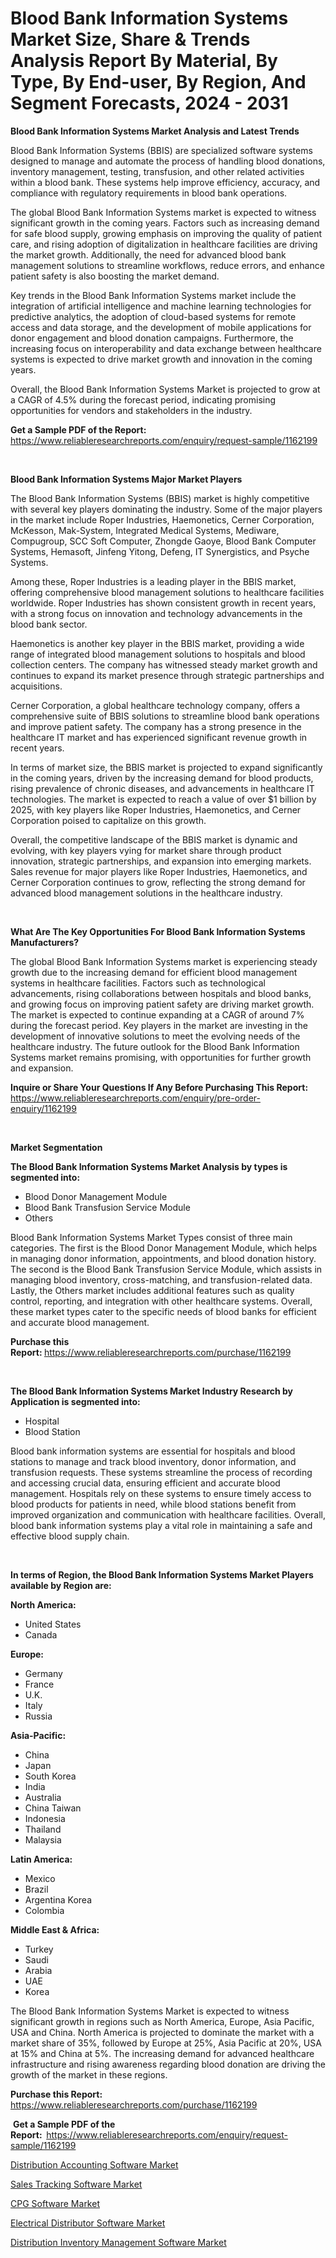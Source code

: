 <p><h1>Blood Bank Information Systems Market Size, Share & Trends Analysis Report By Material, By Type, By End-user, By Region, And Segment Forecasts, 2024 - 2031</h1></p><p><strong>Blood Bank Information Systems Market Analysis and Latest Trends</strong></p>
<p><p>Blood Bank Information Systems (BBIS) are specialized software systems designed to manage and automate the process of handling blood donations, inventory management, testing, transfusion, and other related activities within a blood bank. These systems help improve efficiency, accuracy, and compliance with regulatory requirements in blood bank operations.</p><p>The global Blood Bank Information Systems market is expected to witness significant growth in the coming years. Factors such as increasing demand for safe blood supply, growing emphasis on improving the quality of patient care, and rising adoption of digitalization in healthcare facilities are driving the market growth. Additionally, the need for advanced blood bank management solutions to streamline workflows, reduce errors, and enhance patient safety is also boosting the market demand.</p><p>Key trends in the Blood Bank Information Systems market include the integration of artificial intelligence and machine learning technologies for predictive analytics, the adoption of cloud-based systems for remote access and data storage, and the development of mobile applications for donor engagement and blood donation campaigns. Furthermore, the increasing focus on interoperability and data exchange between healthcare systems is expected to drive market growth and innovation in the coming years.</p><p>Overall, the Blood Bank Information Systems Market is projected to grow at a CAGR of 4.5% during the forecast period, indicating promising opportunities for vendors and stakeholders in the industry.</p></p>
<p><strong>Get a Sample PDF of the Report:&nbsp;</strong> <a href="https://www.reliableresearchreports.com/enquiry/request-sample/1162199">https://www.reliableresearchreports.com/enquiry/request-sample/1162199</a></p>
<p>&nbsp;</p>
<p><strong>Blood Bank Information Systems Major Market Players</strong></p>
<p><p>The Blood Bank Information Systems (BBIS) market is highly competitive with several key players dominating the industry. Some of the major players in the market include Roper Industries, Haemonetics, Cerner Corporation, McKesson, Mak-System, Integrated Medical Systems, Mediware, Compugroup, SCC Soft Computer, Zhongde Gaoye, Blood Bank Computer Systems, Hemasoft, Jinfeng Yitong, Defeng, IT Synergistics, and Psyche Systems.</p><p>Among these, Roper Industries is a leading player in the BBIS market, offering comprehensive blood management solutions to healthcare facilities worldwide. Roper Industries has shown consistent growth in recent years, with a strong focus on innovation and technology advancements in the blood bank sector.</p><p>Haemonetics is another key player in the BBIS market, providing a wide range of integrated blood management solutions to hospitals and blood collection centers. The company has witnessed steady market growth and continues to expand its market presence through strategic partnerships and acquisitions.</p><p>Cerner Corporation, a global healthcare technology company, offers a comprehensive suite of BBIS solutions to streamline blood bank operations and improve patient safety. The company has a strong presence in the healthcare IT market and has experienced significant revenue growth in recent years.</p><p>In terms of market size, the BBIS market is projected to expand significantly in the coming years, driven by the increasing demand for blood products, rising prevalence of chronic diseases, and advancements in healthcare IT technologies. The market is expected to reach a value of over $1 billion by 2025, with key players like Roper Industries, Haemonetics, and Cerner Corporation poised to capitalize on this growth.</p><p>Overall, the competitive landscape of the BBIS market is dynamic and evolving, with key players vying for market share through product innovation, strategic partnerships, and expansion into emerging markets. Sales revenue for major players like Roper Industries, Haemonetics, and Cerner Corporation continues to grow, reflecting the strong demand for advanced blood management solutions in the healthcare industry.</p></p>
<p>&nbsp;</p>
<p><strong>What Are The Key Opportunities For Blood Bank Information Systems Manufacturers?</strong></p>
<p><p>The global Blood Bank Information Systems market is experiencing steady growth due to the increasing demand for efficient blood management systems in healthcare facilities. Factors such as technological advancements, rising collaborations between hospitals and blood banks, and growing focus on improving patient safety are driving market growth. The market is expected to continue expanding at a CAGR of around 7% during the forecast period. Key players in the market are investing in the development of innovative solutions to meet the evolving needs of the healthcare industry. The future outlook for the Blood Bank Information Systems market remains promising, with opportunities for further growth and expansion.</p></p>
<p><strong>Inquire or Share Your Questions If Any Before Purchasing This Report:</strong> <a href="https://www.reliableresearchreports.com/enquiry/pre-order-enquiry/1162199">https://www.reliableresearchreports.com/enquiry/pre-order-enquiry/1162199</a></p>
<p>&nbsp;</p>
<p><strong>Market Segmentation</strong></p>
<p><strong>The Blood Bank Information Systems Market Analysis by types is segmented into:</strong></p>
<p><ul><li>Blood Donor Management Module</li><li>Blood Bank Transfusion Service Module</li><li>Others</li></ul></p>
<p><p>Blood Bank Information Systems Market Types consist of three main categories. The first is the Blood Donor Management Module, which helps in managing donor information, appointments, and blood donation history. The second is the Blood Bank Transfusion Service Module, which assists in managing blood inventory, cross-matching, and transfusion-related data. Lastly, the Others market includes additional features such as quality control, reporting, and integration with other healthcare systems. Overall, these market types cater to the specific needs of blood banks for efficient and accurate blood management.</p></p>
<p><strong>Purchase this Report:&nbsp;</strong><a href="https://www.reliableresearchreports.com/purchase/1162199">https://www.reliableresearchreports.com/purchase/1162199</a></p>
<p>&nbsp;</p>
<p><strong>The Blood Bank Information Systems Market Industry Research by Application is segmented into:</strong></p>
<p><ul><li>Hospital</li><li>Blood Station</li></ul></p>
<p><p>Blood bank information systems are essential for hospitals and blood stations to manage and track blood inventory, donor information, and transfusion requests. These systems streamline the process of recording and accessing crucial data, ensuring efficient and accurate blood management. Hospitals rely on these systems to ensure timely access to blood products for patients in need, while blood stations benefit from improved organization and communication with healthcare facilities. Overall, blood bank information systems play a vital role in maintaining a safe and effective blood supply chain.</p></p>
<p>&nbsp;</p>
<p><strong>In terms of Region, the Blood Bank Information Systems Market Players available by Region are:</strong></p>
<p>
    <p> <strong> North America: </strong>
        <ul>
            <li>United States</li>
            <li>Canada</li>
        </ul>
        </p> 
    <p> <strong> Europe: </strong>
        <ul>
            <li>Germany</li>
            <li>France</li>
            <li>U.K.</li>
            <li>Italy</li>
            <li>Russia</li>
        </ul>
        </p> 
    <p> <strong> Asia-Pacific: </strong>
        <ul>
            <li>China</li>
            <li>Japan</li>
            <li>South Korea</li>
            <li>India</li>
            <li>Australia</li>
            <li>China Taiwan</li>
            <li>Indonesia</li>
            <li>Thailand</li>
            <li>Malaysia</li>
        </ul>
        </p> 
    <p> <strong> Latin America: </strong>
        <ul>
            <li>Mexico</li>
            <li>Brazil</li>
            <li>Argentina Korea</li>
            <li>Colombia</li>
        </ul>
        </p> 
    <p> <strong> Middle East & Africa: </strong>
        <ul>
            <li>Turkey</li>
            <li>Saudi</li>
            <li>Arabia</li>
            <li>UAE</li>
            <li>Korea</li>
        </ul>
    </p>
    </p>
<p><p>The Blood Bank Information Systems Market is expected to witness significant growth in regions such as North America, Europe, Asia Pacific, USA and China. North America is projected to dominate the market with a market share of 35%, followed by Europe at 25%, Asia Pacific at 20%, USA at 15% and China at 5%. The increasing demand for advanced healthcare infrastructure and rising awareness regarding blood donation are driving the growth of the market in these regions.</p></p>
<p><strong>Purchase this Report: </strong><a href="https://www.reliableresearchreports.com/purchase/1162199">https://www.reliableresearchreports.com/purchase/1162199</a></p>
<p>&nbsp;<strong>Get a Sample PDF of the Report:&nbsp;&nbsp;</strong><a href="https://www.reliableresearchreports.com/enquiry/request-sample/1162199">https://www.reliableresearchreports.com/enquiry/request-sample/1162199</a></p>
<p><strong></strong></p>
<p><p><a href="https://medium.com/@toneygrimes2023/distribution-accounting-software-market-the-key-to-successful-business-strategy-forecast-till-2031-80e92370f4f4">Distribution Accounting Software Market</a></p><p><a href="https://medium.com/@toneygrimes2023/sales-tracking-software-market-insight-market-trends-growth-forecasted-from-2024-to-2031-3627f80469c0">Sales Tracking Software Market</a></p><p><a href="https://medium.com/@toneygrimes2023/cpg-software-market-trends-forecast-and-competitive-analysis-to-2031-af1240d00f33">CPG Software Market</a></p><p><a href="https://medium.com/@toneygrimes2023/electrical-distributor-software-market-the-key-to-successful-business-strategy-forecast-till-2031-fbfda5b461e1">Electrical Distributor Software Market</a></p><p><a href="https://medium.com/@toneygrimes2023/distribution-inventory-management-software-market-trends-and-market-analysis-forecasted-for-period-b660496d4f41">Distribution Inventory Management Software Market</a></p></p>